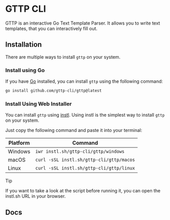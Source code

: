 # GTTP CLI

GTTP is an interactive Go Text Template Parser. It allows you to write text templates, that you can interactively fill
out.

## Installation

There are multiple ways to install `gttp` on your system.

### Install using Go

If you have [Go](https://go.dev) installed, you can install `gttp` using the following command:

```bash
go install github.com/gttp-cli/gttp@latest
```

### Install Using Web Installer

You can install `gttp` using [instl](https://instl.sh).
Using instl is the simplest way to install `gttp` on your system.

Just copy the following command and paste it into your terminal:

| Platform | Command |
| -------- | ------- |
| Windows  | <code>iwr instl.sh/gttp-cli/gttp/windows | iex<code>      |
| macOS    | <code>curl -sSL instl.sh/gttp-cli/gttp/macos | bash<code> |
| Linux    | <code>curl -sSL instl.sh/gttp-cli/gttp/linux | bash<code> |

> [!TIP]
> If you want to take a look at the script before running it, you can open the instl.sh URL in your browser.

## Docs

